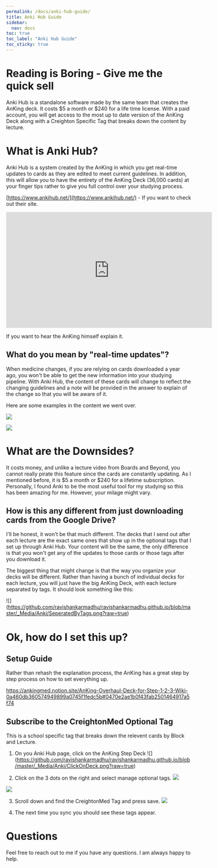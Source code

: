 ```yaml
---
permalink: /docs/anki-hub-guide/
title: Anki Hub Guide
sidebar:
  nav: docs
toc: true
toc_label: "Anki Hub Guide"
toc_sticky: true
---
```

# Reading is Boring - Give me the quick sell
Anki Hub is a standalone software made by the same team that creates the AnKing deck. It costs $5 a month or $240 for a life time license. With a paid account, you will get access to the most up to date version of the AnKing Deck along with a Creighton Specific Tag that breaks down the content by lecture. 

# What is Anki Hub?
Anki Hub is a system created by the AnKing in which you get real-time updates to cards as they are edited to meet current guidelines. In addition, this will allow you to have the entirety of the AnKing Deck (36,000 cards) at your finger tips rather to give you full control over your studying process. 

[https://www.ankihub.net/](https://www.ankihub.net/) - If you want to check out their site.

<iframe width="560" height="315" src="https://www.youtube.com/embed/dih2D1dwqkw?si=lyRD5e5l8rR4NZL3" title="YouTube video player" frameborder="0" allow="accelerometer; autoplay; clipboard-write; encrypted-media; gyroscope; picture-in-picture; web-share" allowfullscreen></iframe>

If you want to hear the AnKing himself explain it. 

## What do you mean by "real-time updates"?
When medicine changes, if you are relying on cards downloaded a year ago, you won't be able to get the new information into your studying pipeline. With Anki Hub, the content of these cards will change to reflect the changing guidelines and a note will be provided in the answer to explain of the change so that you will be aware of it. 

Here are some examples in the content we went over. 

![](https://github.com/ravishankarmadhu/ravishankarmadhu.github.io/blob/master/_Media/Anki/Anki%20Hub%20Edit%201.png?raw=true)

![](https://github.com/ravishankarmadhu/ravishankarmadhu.github.io/blob/master/_Media/Anki/Anki%20Hub%20Edit%202.png?raw=true)

# What are the Downsides?
It costs money, and unlike a lecture video from Boards and Beyond, you cannot really pirate this feature since the cards are constantly updating. As I mentioned before, it is $5 a month or $240 for a lifetime subscription. Personally, I found Anki to be the most useful tool for my studying so this has been amazing for me. However, your milage might vary. 

## How is this any different from just downloading cards from the Google Drive?
I'll be honest, it won't be that much different. The decks that I send out after each lecture are the exact same ones that show up in the optional tags that I set up through Anki Hub. Your content will be the same, the only difference is that you won't get any of the updates to those cards or those tags after you download it. 

The biggest thing that might change is that the way you organize your decks will be different. Rather than having a bunch of individual decks for each lecture, you will just have the big AnKing Deck, with each lecture separated by tags. It should look something like this:

![] (https://github.com/ravishankarmadhu/ravishankarmadhu.github.io/blob/master/_Media/Anki/SeperatedByTags.png?raw=true)

# Ok, how do I set this up?

## Setup Guide
Rather than rehash the explanation process, the AnKing has a great step by step process on how to set everything up. 

https://ankingmed.notion.site/AnKing-Overhaul-Deck-for-Step-1-2-3-Wiki-0a460db360574949899a0745f1fedc5b#0470e2ae1b0f43fab2501464917a5f74

## Subscribe to the CreightonMed Optional Tag
This is a school specific tag that breaks down the relevent cards by Block and Lecture.

1. On you Anki Hub page, click on the AnKing Step Deck
![] (https://github.com/ravishankarmadhu/ravishankarmadhu.github.io/blob/master/_Media/Anki/ClickOnDeck.png?raw=true)

2. Click on the 3 dots on the right and select manage optional tags. 
![](https://github.com/ravishankarmadhu/ravishankarmadhu.github.io/blob/master/_Media/Anki/3dots.png?raw=true)

![](https://github.com/ravishankarmadhu/ravishankarmadhu.github.io/blob/master/_Media/Anki/manageoptionaltags.png?raw=true)

3. Scroll down and find the CreightonMed Tag and press save. 
![](https://github.com/ravishankarmadhu/ravishankarmadhu.github.io/blob/master/_Media/Anki/CreightonMed.png?raw=true)

4. The next time you sync you should see these tags appear. 

# Questions
Feel free to reach out to me if you have any questions. I am always happy to help. 
